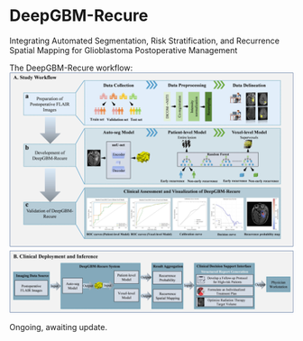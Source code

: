 # DeepGBM-Recure
Integrating Automated Segmentation, Risk Stratification, and Recurrence Spatial Mapping for Glioblastoma Postoperative Management

The DeepGBM-Recure workflow:
![本地图片描述](Figures/Fig1.jpg)


Ongoing, awaiting update.
